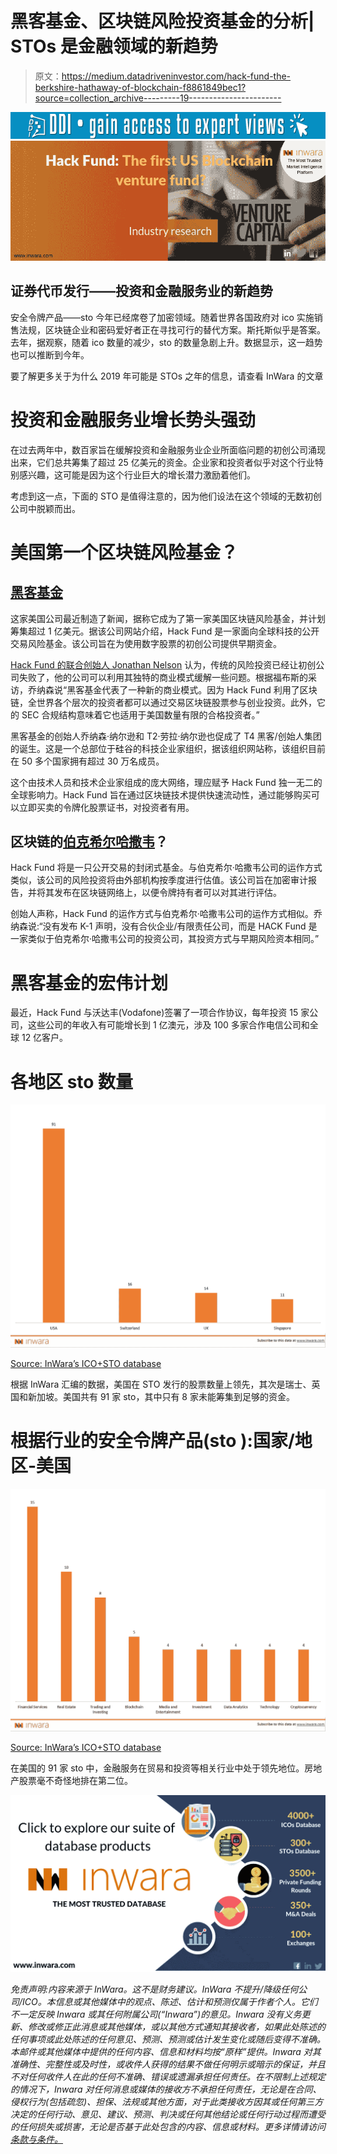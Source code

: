 # 黑客基金、区块链风险投资基金的分析| STOs 是金融领域的新趋势

> 原文：<https://medium.datadriveninvestor.com/hack-fund-the-berkshire-hathaway-of-blockchain-f8861849bec1?source=collection_archive---------19----------------------->

[![](img/ce659685e6fa609cf1edb0993c9a4d07.png)](http://www.track.datadriveninvestor.com/1B9E)[![](img/71e6efa20e1ef2464a8d32129ff260ef.png)](http://www.inwara.com/?utm_source=hackfundddi&utm_medium=hackfundddi&utm_campaign=hackfundddi)

## 证券代币发行——投资和金融服务业的新趋势

安全令牌产品——sto 今年已经席卷了加密领域。随着世界各国政府对 ico 实施销售法规，区块链企业和密码爱好者正在寻找可行的替代方案。斯托斯似乎是答案。去年，据观察，随着 ico 数量的减少，sto 的数量急剧上升。数据显示，这一趋势也可以推断到今年。

要了解更多关于为什么 2019 年可能是 STOs 之年的信息，请查看 InWara 的文章

# 投资和金融服务业增长势头强劲

在过去两年中，数百家旨在缓解投资和金融服务业企业所面临问题的初创公司涌现出来，它们总共筹集了超过 25 亿美元的资金。企业家和投资者似乎对这个行业特别感兴趣，这可能是因为这个行业巨大的增长潜力激励着他们。

考虑到这一点，下面的 STO 是值得注意的，因为他们设法在这个领域的无数初创公司中脱颖而出。

# 美国第一个区块链风险基金？

## [黑客基金](https://hack.hf.cx/)

这家美国公司最近制造了新闻，据称它成为了第一家美国区块链风险基金，并计划筹集超过 1 亿美元。据该公司网站介绍，Hack Fund 是一家面向全球科技的公开交易风险基金。该公司旨在为使用数字股票的初创公司提供早期资金。

[Hack Fund 的联合创始人 Jonathan Nelson](https://www.crunchbase.com/person/jonathan-nelson-2) 认为，传统的风险投资已经让初创公司失败了，他的公司可以利用其独特的商业模式缓解一些问题。根据福布斯的采访，乔纳森说“黑客基金代表了一种新的商业模式。因为 Hack Fund 利用了区块链，全世界各个层次的投资者都可以通过交易区块链股票参与创业投资。此外，它的 SEC 合规结构意味着它也适用于美国数量有限的合格投资者。”

黑客基金的创始人乔纳森·纳尔逊和 T2·劳拉·纳尔逊也促成了 T4 黑客/创始人集团的诞生。这是一个总部位于硅谷的科技企业家组织，据该组织网站称，该组织目前在 50 多个国家拥有超过 30 万名成员。

这个由技术人员和技术企业家组成的庞大网络，理应赋予 Hack Fund 独一无二的全球影响力。Hack Fund 旨在通过区块链技术提供快速流动性，通过能够购买可以立即买卖的令牌化股票证书，对投资者有用。

## 区块链的[伯克希尔哈撒韦](http://www.berkshirehathaway.com/)？

Hack Fund 将是一只公开交易的封闭式基金。与伯克希尔·哈撒韦公司的运作方式类似，该公司的风险投资将由外部机构按季度进行估值。该公司旨在加密审计报告，并将其发布在区块链网络上，以便令牌持有者可以对其进行评估。

创始人声称，Hack Fund 的运作方式与伯克希尔·哈撒韦公司的运作方式相似。乔纳森说:“没有发布 K-1 声明，没有合伙企业/有限责任公司，而是 HACK Fund 是一家类似于伯克希尔·哈撒韦公司的投资公司，其投资方式与早期风险资本相同。”

# 黑客基金的宏伟计划

最近，Hack Fund 与沃达丰(Vodafone)签署了一项合作协议，每年投资 15 家公司，这些公司的年收入有可能增长到 1 亿澳元，涉及 100 多家合作电信公司和全球 12 亿客户。

# 各地区 sto 数量

![](img/ffe4ea0760b4ff3ff6f5b8e8636421f3.png)

[Source: InWara’s ICO+STO database](http://www.inwara.com/?utm_source=hackfundddi&utm_medium=hackfundddi&utm_campaign=hackfundddi)

根据 InWara 汇编的数据，美国在 STO 发行的股票数量上领先，其次是瑞士、英国和新加坡。美国共有 91 家 sto，其中只有 8 家未能筹集到足够的资金。

# 根据行业的安全令牌产品(sto ):国家/地区-美国

![](img/1443b2dcef6471c95e3f364c5117a2f7.png)

[Source: InWara’s ICO+STO database](http://www.inwara.com/?utm_source=hackfundddi&utm_medium=hackfundddi&utm_campaign=hackfundddi)

在美国的 91 家 sto 中，金融服务在贸易和投资等相关行业中处于领先地位。房地产股票毫不奇怪地排在第二位。

[![](img/7329b61bb8f5974e1918ea30a250f4b5.png)](http://www.inwara.com/?utm_source=hackfundddi&utm_medium=hackfundddi&utm_campaign=hackfundddi)

*免责声明:内容来源于 InWara。这不是财务建议。InWara 不提升/降级任何公司/ICO。本信息或其他媒体中的观点、陈述、估计和预测仅属于作者个人。它们不一定反映 Inwara 或其任何附属公司(“Inwara”)的意见。Inwara 没有义务更新、修改或修正此消息或其他媒体，或以其他方式通知其接收者，如果此处陈述的任何事项或此处陈述的任何意见、预测、预测或估计发生变化或随后变得不准确。本邮件或其他媒体中提供的任何内容、信息和材料均按“原样”提供。Inwara 对其准确性、完整性或及时性，或收件人获得的结果不做任何明示或暗示的保证，并且不对任何收件人在此的任何不准确、错误或遗漏承担任何责任。在不限制上述规定的情况下，Inwara 对任何消息或媒体的接收方不承担任何责任，无论是在合同、侵权行为(包括疏忽)、担保、法规或其他方面，对于此类接收方因其或任何第三方决定的任何行动、意见、建议、预测、判决或任何其他结论或任何行动过程而遭受的任何损失或损害，无论是否基于此处包含的内容、信息或材料。更多详情请访问* [*条款与条件。*](https://www.inwara.com/disclaimer)